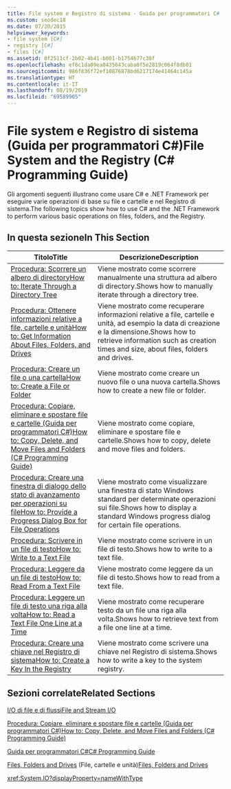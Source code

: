 ```yaml
---
title: File system e Registro di sistema - Guida per programmatori C#
ms.custom: seodec18
ms.date: 07/20/2015
helpviewer_keywords:
- file system [C#]
- registry [C#]
- files [C#]
ms.assetid: 0f2511cf-2b02-4b41-b001-b1754677c38f
ms.openlocfilehash: ef6c1da09ea0435643caba0f5e2819c064f8db01
ms.sourcegitcommit: 986f836f72ef10876878bd6217174e41464c145a
ms.translationtype: HT
ms.contentlocale: it-IT
ms.lasthandoff: 08/19/2019
ms.locfileid: "69589905"
---
```

# <a name="file-system-and-the-registry-c-programming-guide"></a><span data-ttu-id="fd76c-102">File system e Registro di sistema (Guida per programmatori C#)</span><span class="sxs-lookup"><span data-stu-id="fd76c-102">File System and the Registry (C# Programming Guide)</span></span>
<span data-ttu-id="fd76c-103">Gli argomenti seguenti illustrano come usare C# e .NET Framework per eseguire varie operazioni di base su file e cartelle e nel Registro di sistema.</span><span class="sxs-lookup"><span data-stu-id="fd76c-103">The following topics show how to use C# and the .NET Framework to perform various basic operations on files, folders, and the Registry.</span></span>  
  
## <a name="in-this-section"></a><span data-ttu-id="fd76c-104">In questa sezione</span><span class="sxs-lookup"><span data-stu-id="fd76c-104">In This Section</span></span>  
  
|<span data-ttu-id="fd76c-105">**Titolo**</span><span class="sxs-lookup"><span data-stu-id="fd76c-105">**Title**</span></span>|<span data-ttu-id="fd76c-106">**Descrizione**</span><span class="sxs-lookup"><span data-stu-id="fd76c-106">**Description**</span></span>|  
|---------------|---------------------|  
|[<span data-ttu-id="fd76c-107">Procedura: Scorrere un albero di directory</span><span class="sxs-lookup"><span data-stu-id="fd76c-107">How to: Iterate Through a Directory Tree</span></span>](./how-to-iterate-through-a-directory-tree.md)|<span data-ttu-id="fd76c-108">Viene mostrato come scorrere manualmente una struttura ad albero di directory.</span><span class="sxs-lookup"><span data-stu-id="fd76c-108">Shows how to manually iterate through a directory tree.</span></span>|  
|[<span data-ttu-id="fd76c-109">Procedura: Ottenere informazioni relative a file, cartelle e unità</span><span class="sxs-lookup"><span data-stu-id="fd76c-109">How to: Get Information About Files, Folders, and Drives</span></span>](./how-to-get-information-about-files-folders-and-drives.md)|<span data-ttu-id="fd76c-110">Viene mostrato come recuperare informazioni relative a file, cartelle e unità, ad esempio la data di creazione e la dimensione.</span><span class="sxs-lookup"><span data-stu-id="fd76c-110">Shows how to retrieve information such as creation times and size, about files, folders and drives.</span></span>|  
|[<span data-ttu-id="fd76c-111">Procedura: Creare un file o una cartella</span><span class="sxs-lookup"><span data-stu-id="fd76c-111">How to: Create a File or Folder</span></span>](./how-to-create-a-file-or-folder.md)|<span data-ttu-id="fd76c-112">Viene mostrato come creare un nuovo file o una nuova cartella.</span><span class="sxs-lookup"><span data-stu-id="fd76c-112">Shows how to create a new file or folder.</span></span>|  
|[<span data-ttu-id="fd76c-113">Procedura: Copiare, eliminare e spostare file e cartelle (Guida per programmatori C#)</span><span class="sxs-lookup"><span data-stu-id="fd76c-113">How to: Copy, Delete, and Move Files and Folders (C# Programming Guide)</span></span>](./how-to-copy-delete-and-move-files-and-folders.md)|<span data-ttu-id="fd76c-114">Viene mostrato come copiare, eliminare e spostare file e cartelle.</span><span class="sxs-lookup"><span data-stu-id="fd76c-114">Shows how to copy, delete and move files and folders.</span></span>|  
|[<span data-ttu-id="fd76c-115">Procedura: Creare una finestra di dialogo dello stato di avanzamento per operazioni su file</span><span class="sxs-lookup"><span data-stu-id="fd76c-115">How to: Provide a Progress Dialog Box for File Operations</span></span>](./how-to-provide-a-progress-dialog-box-for-file-operations.md)|<span data-ttu-id="fd76c-116">Viene mostrato come visualizzare una finestra di stato Windows standard per determinate operazioni sui file.</span><span class="sxs-lookup"><span data-stu-id="fd76c-116">Shows how to display a standard Windows progress dialog for certain file operations.</span></span>|  
|[<span data-ttu-id="fd76c-117">Procedura: Scrivere in un file di testo</span><span class="sxs-lookup"><span data-stu-id="fd76c-117">How to: Write to a Text File</span></span>](./how-to-write-to-a-text-file.md)|<span data-ttu-id="fd76c-118">Viene mostrato come scrivere in un file di testo.</span><span class="sxs-lookup"><span data-stu-id="fd76c-118">Shows how to write to a text file.</span></span>|  
|[<span data-ttu-id="fd76c-119">Procedura: Leggere da un file di testo</span><span class="sxs-lookup"><span data-stu-id="fd76c-119">How to: Read From a Text File</span></span>](./how-to-read-from-a-text-file.md)|<span data-ttu-id="fd76c-120">Viene mostrato come leggere da un file di testo.</span><span class="sxs-lookup"><span data-stu-id="fd76c-120">Shows how to read from a text file.</span></span>|  
|[<span data-ttu-id="fd76c-121">Procedura: Leggere un file di testo una riga alla volta</span><span class="sxs-lookup"><span data-stu-id="fd76c-121">How to: Read a Text File One Line at a Time</span></span>](./how-to-read-a-text-file-one-line-at-a-time.md)|<span data-ttu-id="fd76c-122">Viene mostrato come recuperare testo da un file una riga alla volta.</span><span class="sxs-lookup"><span data-stu-id="fd76c-122">Shows how to retrieve text from a file one line at a time.</span></span>|  
|[<span data-ttu-id="fd76c-123">Procedura: Creare una chiave nel Registro di sistema</span><span class="sxs-lookup"><span data-stu-id="fd76c-123">How to: Create a Key In the Registry</span></span>](./how-to-create-a-key-in-the-registry.md)|<span data-ttu-id="fd76c-124">Viene mostrato come scrivere una chiave nel Registro di sistema.</span><span class="sxs-lookup"><span data-stu-id="fd76c-124">Shows how to write a key to the system registry.</span></span>|  
  
## <a name="related-sections"></a><span data-ttu-id="fd76c-125">Sezioni correlate</span><span class="sxs-lookup"><span data-stu-id="fd76c-125">Related Sections</span></span>  
 [<span data-ttu-id="fd76c-126">I/O di file e di flussi</span><span class="sxs-lookup"><span data-stu-id="fd76c-126">File and Stream I/O</span></span>](../../../standard/io/index.md)  
  
 [<span data-ttu-id="fd76c-127">Procedura: Copiare, eliminare e spostare file e cartelle (Guida per programmatori C#)</span><span class="sxs-lookup"><span data-stu-id="fd76c-127">How to: Copy, Delete, and Move Files and Folders (C# Programming Guide)</span></span>](./how-to-copy-delete-and-move-files-and-folders.md)  
  
 [<span data-ttu-id="fd76c-128">Guida per programmatori C#</span><span class="sxs-lookup"><span data-stu-id="fd76c-128">C# Programming Guide</span></span>](../index.md)  
  
 <span data-ttu-id="fd76c-129">[Files, Folders and Drives](./index.md) (File, cartelle e unità)</span><span class="sxs-lookup"><span data-stu-id="fd76c-129">[Files, Folders and Drives](./index.md)</span></span>  
  
 <xref:System.IO?displayProperty=nameWithType>
